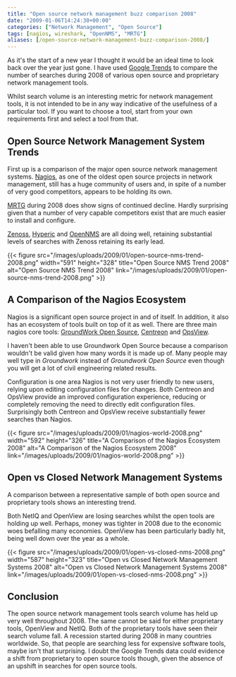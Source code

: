 ```yaml
---
title: "Open source network management buzz comparison 2008"
date: "2009-01-06T14:24:30+00:00"
categories: ["Network Management", "Open Source"]
tags: [nagios, wireshark, "OpenNMS", "MRTG"]
aliases: [/open-source-network-management-buzz-comparison-2008/]
---
```


As it's the start of a new year I thought it would be an ideal time to look back over the year just gone. I have used <a href="http://www.google.com/trends">Google Trends</a> to compare the number of searches during 2008 of various open source and proprietary network management tools.

Whilst search volume is an interesting metric for network management tools, it is not intended to be in any way indicative of the usefulness of a particular tool. If you want to choose a tool, start from your own requirements first and select a tool from that.
<h2>Open Source Network Management System Trends</h2>
First up is a comparison of the major open source network management systems. <a href="http://www.nagios.org/">Nagios</a>, as one of the oldest open source projects in network management, still has a huge community of users and, in spite of a number of very good competitors, appears to be holding its own.

<a href="http://oss.oetiker.ch/mrtg/">MRTG</a> during 2008 does show signs of continued decline. Hardly surprising given that a number of very capable competitors exist that are much easier to install and configure.

<a href="http://www.zenoss.com/">Zenoss</a>, <a href="http://www.hyperic.com/">Hyperic</a> and <a href="http://www.opennms.org/">OpenNMS</a> are all doing well, retaining substantial levels of searches with Zenoss retaining its early lead.

{{< figure src="/images/uploads/2009/01/open-source-nms-trend-2008.png" width="591" height="328" title="Open Source NMS Trend 2008" alt="Open Source NMS Trend 2008" link="/images/uploads/2009/01/open-source-nms-trend-2008.png" >}}

<h2>A Comparison of the Nagios Ecosystem</h2>
Nagios is a significant open source project in and of itself. In addition, it also has an ecosystem of tools built on top of it as well. There are three main nagios core tools: <a href="http://www.groundworkopensource.com/">GroundWork Open Source</a>, <a href="http://www.centreon.com/">Centreon</a> and <a href="http://opsview.org/">OpsView</a>.

I haven't been able to use Groundwork Open Source because a comparison wouldn't be valid given how many words it is made up of. Many people may well type in <em>Groundwork</em> instead of <em>Groundwork Open Source</em> even though you will get a lot of civil engineering related results.

Configuration is one area Nagios is not very user friendly to new users, relying upon editing configuration files for changes. Both Centreon and OpsView provide an improved configuration experience, reducing or completely removing the need to directly edit configuration files. Surprisingly both Centreon and OpsView receive substantially fewer searches than Nagios.

{{< figure src="/images/uploads/2009/01/nagios-world-2008.png" width="592" height="326" title="A Comparison of the Nagios Ecosystem 2008" alt="A Comparison of the Nagios Ecosystem 2008" link="/images/uploads/2009/01/nagios-world-2008.png" >}}

<h2>Open vs Closed Network Management Systems</h2>
A comparison between a representative sample of both open source and proprietary tools shows an interesting trend.

Both NetIQ and OpenView are losing searches whilst the open tools are holding up well. Perhaps, money was tighter in 2008 due to the economic woes befalling many economies. OpenView has been particularly badly hit, being well down over the year as a whole.

{{< figure src="/images/uploads/2009/01/open-vs-closed-nms-2008.png" width="587" height="323" title="Open vs Closed Network Management Systems 2008" alt="Open vs Closed Network Management Systems 2008" link="/images/uploads/2009/01/open-vs-closed-nms-2008.png" >}}

<h2>Conclusion</h2>
The open source network management tools search volume has held up very well throughout 2008. The same cannot be said for either proprietary tools, OpenView and NetIQ. Both of the proprietary tools have seen their search volume fall. A recession started during 2008 in many countries worldwide. So, that people are searching less for expensive software tools, maybe isn't that surprising. I doubt the Google Trends data could evidence a shift from proprietary to open source tools though, given the absence of an upshift in searches for open source tools.
